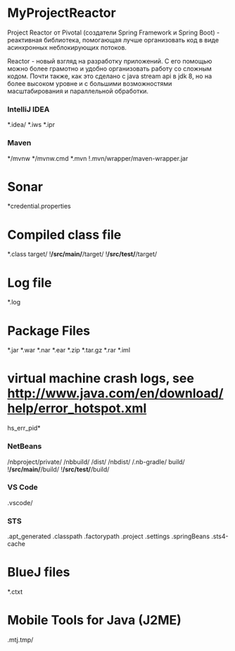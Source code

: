 # MyProjectReactor

Project Reactor от Pivotal (создатели Spring Framework и Spring Boot) - реактивная библиотека, помогающая лучше организовать код в виде асинхронных неблокирующих потоков.

Reactor - новый взгляд на разработку приложений. С его помощью можно более грамотно и удобно организовать работу со сложным кодом. Почти также, как это сделано с java stream api в jdk 8, но на более высоком уровне и с большими возможностями масштабирования и параллельной обработки.

### IntelliJ IDEA ###
*.idea/
*.iws
*.ipr

### Maven ###
*/mvnw
*/mvnw.cmd
*.mvn
!.mvn/wrapper/maven-wrapper.jar

# Sonar
*credential.properties

# Compiled class file
*.class
target/
!**/src/main/**/target/
!**/src/test/**/target/

# Log file
*.log

# Package Files #
*.jar
*.war
*.nar
*.ear
*.zip
*.tar.gz
*.rar
*.iml

# virtual machine crash logs, see http://www.java.com/en/download/help/error_hotspot.xml
hs_err_pid*

### NetBeans ###
/nbproject/private/
/nbbuild/
/dist/
/nbdist/
/.nb-gradle/
build/
!**/src/main/**/build/
!**/src/test/**/build/

### VS Code ###
.vscode/

### STS ###
.apt_generated
.classpath
.factorypath
.project
.settings
.springBeans
.sts4-cache

# BlueJ files
*.ctxt

# Mobile Tools for Java (J2ME)
.mtj.tmp/
